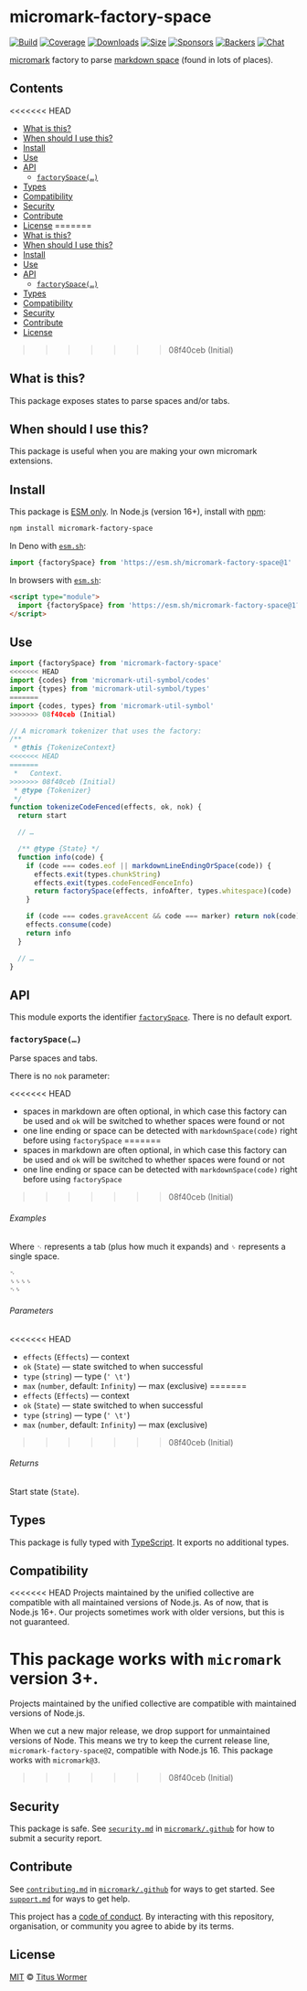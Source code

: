 # micromark-factory-space

[![Build][build-badge]][build]
[![Coverage][coverage-badge]][coverage]
[![Downloads][downloads-badge]][downloads]
[![Size][bundle-size-badge]][bundle-size]
[![Sponsors][sponsors-badge]][opencollective]
[![Backers][backers-badge]][opencollective]
[![Chat][chat-badge]][chat]

[micromark][] factory to parse [markdown space][markdown-space] (found in lots
of places).

## Contents

<<<<<<< HEAD
*   [What is this?](#what-is-this)
*   [When should I use this?](#when-should-i-use-this)
*   [Install](#install)
*   [Use](#use)
*   [API](#api)
    *   [`factorySpace(…)`](#factoryspace)
*   [Types](#types)
*   [Compatibility](#compatibility)
*   [Security](#security)
*   [Contribute](#contribute)
*   [License](#license)
=======
* [What is this?](#what-is-this)
* [When should I use this?](#when-should-i-use-this)
* [Install](#install)
* [Use](#use)
* [API](#api)
  * [`factorySpace(…)`](#factoryspace)
* [Types](#types)
* [Compatibility](#compatibility)
* [Security](#security)
* [Contribute](#contribute)
* [License](#license)
>>>>>>> 08f40ceb (Initial)

## What is this?

This package exposes states to parse spaces and/or tabs.

## When should I use this?

This package is useful when you are making your own micromark extensions.

## Install

This package is [ESM only][esm].
In Node.js (version 16+), install with [npm][]:

```sh
npm install micromark-factory-space
```

In Deno with [`esm.sh`][esmsh]:

```js
import {factorySpace} from 'https://esm.sh/micromark-factory-space@1'
```

In browsers with [`esm.sh`][esmsh]:

```html
<script type="module">
  import {factorySpace} from 'https://esm.sh/micromark-factory-space@1?bundle'
</script>
```

## Use

```js
import {factorySpace} from 'micromark-factory-space'
<<<<<<< HEAD
import {codes} from 'micromark-util-symbol/codes'
import {types} from 'micromark-util-symbol/types'
=======
import {codes, types} from 'micromark-util-symbol'
>>>>>>> 08f40ceb (Initial)

// A micromark tokenizer that uses the factory:
/**
 * @this {TokenizeContext}
<<<<<<< HEAD
=======
 *   Context.
>>>>>>> 08f40ceb (Initial)
 * @type {Tokenizer}
 */
function tokenizeCodeFenced(effects, ok, nok) {
  return start

  // …

  /** @type {State} */
  function info(code) {
    if (code === codes.eof || markdownLineEndingOrSpace(code)) {
      effects.exit(types.chunkString)
      effects.exit(types.codeFencedFenceInfo)
      return factorySpace(effects, infoAfter, types.whitespace)(code)
    }

    if (code === codes.graveAccent && code === marker) return nok(code)
    effects.consume(code)
    return info
  }

  // …
}
```

## API

This module exports the identifier [`factorySpace`][api-factory-space].
There is no default export.

### `factorySpace(…)`

Parse spaces and tabs.

There is no `nok` parameter:

<<<<<<< HEAD
*   spaces in markdown are often optional, in which case this factory can be
    used and `ok` will be switched to whether spaces were found or not
*   one line ending or space can be detected with `markdownSpace(code)` right
    before using `factorySpace`
=======
* spaces in markdown are often optional, in which case this factory can be
  used and `ok` will be switched to whether spaces were found or not
* one line ending or space can be detected with `markdownSpace(code)` right
  before using `factorySpace`
>>>>>>> 08f40ceb (Initial)

###### Examples

Where `␉` represents a tab (plus how much it expands) and `␠` represents a
single space.

```markdown
␉
␠␠␠␠
␉␠
```

###### Parameters

<<<<<<< HEAD
*   `effects` (`Effects`)
    — context
*   `ok` (`State`)
    — state switched to when successful
*   `type` (`string`)
    — type (`' \t'`)
*   `max` (`number`, default: `Infinity`)
    — max (exclusive)
=======
* `effects` (`Effects`)
  — context
* `ok` (`State`)
  — state switched to when successful
* `type` (`string`)
  — type (`' \t'`)
* `max` (`number`, default: `Infinity`)
  — max (exclusive)
>>>>>>> 08f40ceb (Initial)

###### Returns

Start state (`State`).

## Types

This package is fully typed with [TypeScript][].
It exports no additional types.

## Compatibility

<<<<<<< HEAD
Projects maintained by the unified collective are compatible with all maintained
versions of Node.js.
As of now, that is Node.js 16+.
Our projects sometimes work with older versions, but this is not guaranteed.

This package works with `micromark` version 3+.
=======
Projects maintained by the unified collective are compatible with maintained
versions of Node.js.

When we cut a new major release, we drop support for unmaintained versions of
Node.
This means we try to keep the current release line,
`micromark-factory-space@2`, compatible with Node.js 16.
This package works with `micromark@3`.
>>>>>>> 08f40ceb (Initial)

## Security

This package is safe.
See [`security.md`][securitymd] in [`micromark/.github`][health] for how to
submit a security report.

## Contribute

See [`contributing.md`][contributing] in [`micromark/.github`][health] for ways
to get started.
See [`support.md`][support] for ways to get help.

This project has a [code of conduct][coc].
By interacting with this repository, organisation, or community you agree to
abide by its terms.

## License

[MIT][license] © [Titus Wormer][author]

<!-- Definitions -->

[build-badge]: https://github.com/micromark/micromark/workflows/main/badge.svg

[build]: https://github.com/micromark/micromark/actions

[coverage-badge]: https://img.shields.io/codecov/c/github/micromark/micromark.svg

[coverage]: https://codecov.io/github/micromark/micromark

[downloads-badge]: https://img.shields.io/npm/dm/micromark-factory-space.svg

[downloads]: https://www.npmjs.com/package/micromark-factory-space

[bundle-size-badge]: https://img.shields.io/badge/dynamic/json?label=minzipped%20size&query=$.size.compressedSize&url=https://deno.bundlejs.com/?q=micromark-factory-space

[bundle-size]: https://bundlejs.com/?q=micromark-factory-space

[sponsors-badge]: https://opencollective.com/unified/sponsors/badge.svg

[backers-badge]: https://opencollective.com/unified/backers/badge.svg

[opencollective]: https://opencollective.com/unified

[npm]: https://docs.npmjs.com/cli/install

[esm]: https://gist.github.com/sindresorhus/a39789f98801d908bbc7ff3ecc99d99c

[esmsh]: https://esm.sh

[chat-badge]: https://img.shields.io/badge/chat-discussions-success.svg

[chat]: https://github.com/micromark/micromark/discussions

[license]: https://github.com/micromark/micromark/blob/main/license

[author]: https://wooorm.com

[health]: https://github.com/micromark/.github

[securitymd]: https://github.com/micromark/.github/blob/main/security.md

[contributing]: https://github.com/micromark/.github/blob/main/contributing.md

[support]: https://github.com/micromark/.github/blob/main/support.md

[coc]: https://github.com/micromark/.github/blob/main/code-of-conduct.md

[markdown-space]: https://github.com/micromark/micromark/tree/main/packages/micromark-util-character#markdownspacecode

[typescript]: https://www.typescriptlang.org

[micromark]: https://github.com/micromark/micromark

[api-factory-space]: #factoryspace
